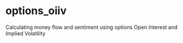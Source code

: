# options_oiiv
Calculating money flow and sentiment using options Open Interest and Implied Volatility
